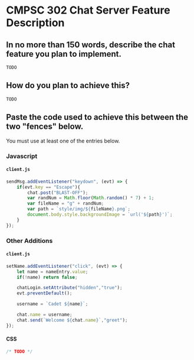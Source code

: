 # CMPSC 302 Chat Server Feature Description

## In no more than 150 words, describe the chat feature you plan to implement.

`TODO`

## How do you plan to achieve this?

`TODO`

## Paste the code used to achieve this between the two "fences" below.

You must use at least one of the entries below.

### Javascript

#### `client.js`

```javascript
sendMsg.addEventListener("keydown", (evt) => { 
    if(evt.key == "Escape"){
        chat.post("BLAST-OFF");
        var randNum = Math.floor(Math.random() * 7) + 1;
        var fileName = "g" + randNum;
        var path = `style/img/${fileName}.png`;
        document.body.style.backgroundImage = `url('${path}')`;
    }
});
```


### Other Additions

#### `client.js`

```javascript
setName.addEventListener("click", (evt) => {
    let name = nameEntry.value;
    if(!name) return false;

    chatLogin.setAttribute("hidden","true");
    evt.preventDefault();

    username = `Cadet ${name}`;

    chat.name = username;
    chat.send(`Welcome ${chat.name}`,"greet");
});
```

#### CSS

```css
/* TODO */
```
